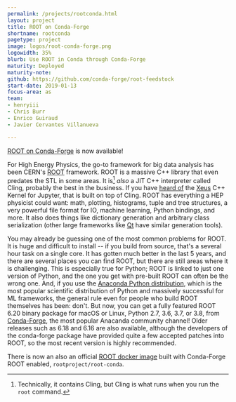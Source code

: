 ```yaml
---
permalink: /projects/rootconda.html
layout: project
title: ROOT on Conda-Forge
shortname: rootconda
pagetype: project
image: logos/root-conda-forge.png
logowidth: 35%
blurb: Use ROOT in Conda through Conda-Forge
maturity: Deployed
maturity-note:
github: https://github.com/conda-forge/root-feedstock
start-date: 2019-01-13
focus-area: as
team:
- henryiii
- Chris Burr
- Enrico Guiraud
- Javier Cervantes Villanueva

---
```


[ROOT on Conda-Forge][root-feedstock] is now available!

For High Energy Physics, the go-to framework for big data analysis has been CERN's [ROOT][] framework. ROOT is a massive C++ library that even predates the STL in some areas. It is[^1] *also* a JIT C++ interpreter called Cling, probably the best in the business. If you have [heard of](https://andersy005.github.io/blog/2018/01/20/play-interactively-with-cpp-getting-started-with-xeus-cling/) the [Xeus][] C++ Kernel for Jupyter, that is built on top of Cling. ROOT has everything a HEP physicist could want: math, plotting, histograms, tuple and tree structures, a very powerful file format for IO, machine learning, Python bindings, and more. It also does things like dictionary generation and arbitrary class serialization (other large frameworks like [Qt][] have similar generation tools).

You may already be guessing one of the most common problems for ROOT. It is huge and difficult to install -- if you build from source, that's a several hour task on a single core. It has gotten much better in the last 5 years, and there are several places you can find ROOT, but there are still areas where it is challenging. This is especially true for Python; ROOT is linked to just one version of Python, and the one you get with pre-built ROOT can often be the wrong one. And, if you use the [Anaconda Python distribution][Anaconda], which is the most popular scientific distribution of Python and massively successful for ML frameworks, the general rule even for people who build ROOT themselves has been: don't. But now, you can get a fully featured ROOT 6.20 binary package for macOS or Linux, Python 2.7, 3.6, 3.7, or 3.8, from [Conda-Forge][], the most popular Anacanda community channel! Older releases such as 6.18 and 6.16 are also available, although the developers of the conda-forge package have provided quite a few accepted patches into ROOT, so the most recent version is highly recommended.

There is now an also an official [ROOT docker image][] built with Conda-Forge ROOT enabled, `rootproject/root-conda`.


[^1]: Technically, it contains Cling, but Cling is what runs when you run the `root` command.

[ROOT]:           https://root.cern
[Xeus]:           https://github.com/QuantStack/xeus-cling
[Qt]:             https://qt.io
[Anaconda]:       https://www.anaconda.com/distribution/
[root-feedstock]: https://github.com/conda-forge/root-feedstock
[Conda-Forge]:    https://conda-forge.org
[ROOT docker image]: https://hub.docker.com/r/rootproject/root-conda
